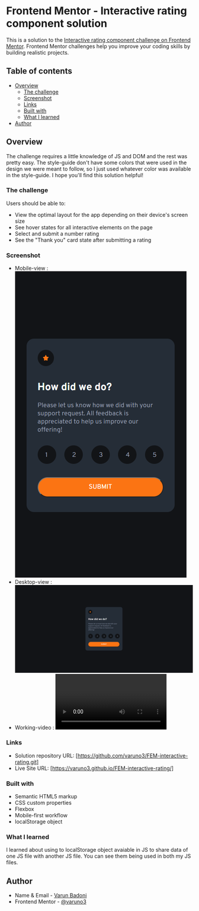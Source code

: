 # Frontend Mentor - Interactive rating component solution

This is a solution to the [Interactive rating component challenge on Frontend Mentor](https://www.frontendmentor.io/challenges/interactive-rating-component-koxpeBUmI). Frontend Mentor challenges help you improve your coding skills by building realistic projects. 

## Table of contents

- [Overview](#overview)
  - [The challenge](#the-challenge)
  - [Screenshot](#screenshot)
  - [Links](#links)
  - [Built with](#built-with)
  - [What I learned](#what-i-learned)
- [Author](#author)

## Overview
The challenge requires a little knowledge of JS and DOM and the rest was pretty easy. The style-guide don't have some colors that were used in the design we were meant to follow, so I just used whatever color was available in the style-guide. 
I hope you'll find this solution helpful! 

### The challenge

Users should be able to:

- View the optimal layout for the app depending on their device's screen size
- See hover states for all interactive elements on the page
- Select and submit a number rating
- See the "Thank you" card state after submitting a rating

### Screenshot

- Mobile-view : ![](./Screenshots/Mobile-view.png)
- Desktop-view : ![](./Screenshots/Desktop-view.png)
- Working-video : ![](./Screenshots/Working%20video.mp4)

### Links

- Solution repository URL: [https://github.com/varuno3/FEM-interactive-rating.git]
- Live Site URL: [https://varuno3.github.io/FEM-interactive-rating/]

### Built with

- Semantic HTML5 markup
- CSS custom properties
- Flexbox
- Mobile-first workflow
- localStorage object

### What I learned

I learned about using to localStorage object avaiable in JS to share data of one JS file with another JS file. 
You can see them being used in both my JS files.

## Author

- Name & Email - [Varun Badoni](varunbadoni987@gmail.com)
- Frontend Mentor - [@varuno3](https://www.frontendmentor.io/profile/varuno3)

